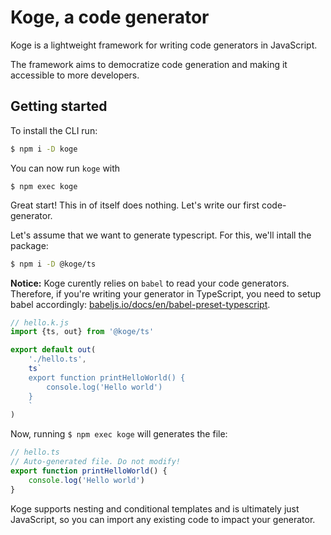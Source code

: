 # Koge, a code generator

Koge is a lightweight framework for writing code generators in JavaScript. 

The framework aims to democratize code generation and making it accessible to more developers.

## Getting started

To install the CLI run:

```sh
$ npm i -D koge
```

You can now run `koge` with

```
$ npm exec koge
```

Great start! This in of itself does nothing. Let's write our first code-generator. 

Let's assume that we want to generate typescript. For this, we'll intall the package:

```sh
$ npm i -D @koge/ts
```

**Notice:** Koge curently relies on `babel` to read your code generators. Therefore, if you're writing your generator in TypeScript, you need to 
setup babel accordingly: [babeljs.io/docs/en/babel-preset-typescript](https://babeljs.io/docs/en/babel-preset-typescript).

```typescript
// hello.k.js
import {ts, out} from '@koge/ts'

export default out(
    './hello.ts',
    ts`
    export function printHelloWorld() {
        console.log('Hello world')
    }
    `
)
```

Now, running `$ npm exec koge` will generates the file:

```typescript
// hello.ts
// Auto-generated file. Do not modify!
export function printHelloWorld() {
    console.log('Hello world')
}
```

Koge supports nesting and conditional templates and is ultimately just JavaScript, so you can import any existing code to impact your generator.
